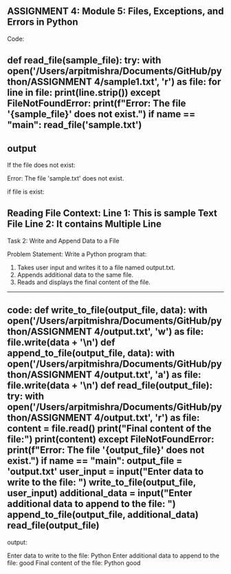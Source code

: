 ASSIGNMENT 4:
Module 5: Files, Exceptions, and Errors in Python
------------------------------------------------------------------
Code:

def read_file(sample_file):
    try:
        with open('/Users/arpitmishra/Documents/GitHub/python/ASSIGNMENT 4/sample1.txt', 'r') as file:
            for line in file:
                print(line.strip())
    except FileNotFoundError:
        print(f"Error: The file '{sample_file}' does not exist.")
if __name__ == "__main__":
    read_file('sample.txt')
---------------------------------------------------------------------------------------------------
output
---------------------------------------------------------------------------------------------------

If the file does not exist:

Error: The file 'sample.txt' does not exist.

if file is exist:

Reading File Context:
Line 1: This is sample Text File
Line 2: It contains Multiple Line
-----------------------------------------------------------------------------------------------------------

Task 2: Write and Append Data to a File
 
Problem Statement: Write a Python program that:
1.   Takes user input and writes it to a file named output.txt.
2.   Appends additional data to the same file.
3.   Reads and displays the final content of the file.
------------------------------------------------------------------------------------------------------------
code:
def write_to_file(output_file, data):
    with open('/Users/arpitmishra/Documents/GitHub/python/ASSIGNMENT 4/output.txt', 'w') as file:
        file.write(data + '\n')
def append_to_file(output_file, data):
    with open('/Users/arpitmishra/Documents/GitHub/python/ASSIGNMENT 4/output.txt', 'a') as file:
        file.write(data + '\n')
def read_file(output_file):
    try:
        with open('/Users/arpitmishra/Documents/GitHub/python/ASSIGNMENT 4/output.txt', 'r') as file:
            content = file.read()
            print("Final content of the file:")
            print(content)
    except FileNotFoundError:
        print(f"Error: The file '{output_file}' does not exist.")
if __name__ == "__main__":
    output_file = 'output.txt'
    user_input = input("Enter data to write to the file: ")
    write_to_file(output_file, user_input)
    additional_data = input("Enter additional data to append to the file: ")
    append_to_file(output_file, additional_data)
    read_file(output_file)
------------------------------------------------------------------------------------------------------------
output:

Enter data to write to the file: Python 
Enter additional data to append to the file: good
Final content of the file:
Python 
good
